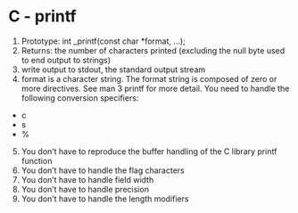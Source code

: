 # C - printf

1. Prototype: int _printf(const char *format, ...);
2. Returns: the number of characters printed (excluding the null byte used to end output to strings)
3. write output to stdout, the standard output stream
4. format is a character string. The format string is composed of zero or more directives. See man 3 printf for more detail. You need to handle the following conversion specifiers:
* c
* s
* %
5. You don’t have to reproduce the buffer handling of the C library printf function
6. You don’t have to handle the flag characters
7. You don’t have to handle field width
8. You don’t have to handle precision
9. You don’t have to handle the length modifiers
